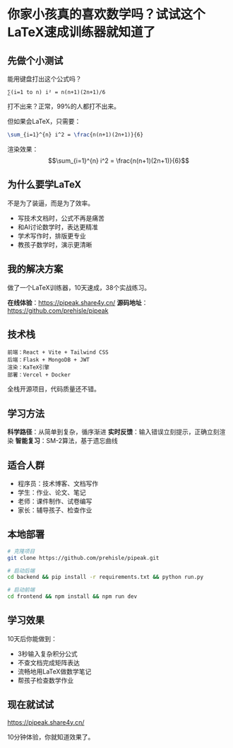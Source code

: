 # 你家小孩真的喜欢数学吗？试试这个LaTeX速成训练器就知道了

## 先做个小测试

能用键盘打出这个公式吗？

```
∑(i=1 to n) i² = n(n+1)(2n+1)/6
```

打不出来？正常，99%的人都打不出来。

但如果会LaTeX，只需要：
```latex
\sum_{i=1}^{n} i^2 = \frac{n(n+1)(2n+1)}{6}
```

渲染效果：
$$\sum_{i=1}^{n} i^2 = \frac{n(n+1)(2n+1)}{6}$$

## 为什么要学LaTeX

不是为了装逼，而是为了效率。

- 写技术文档时，公式不再是痛苦
- 和AI讨论数学时，表达更精准
- 学术写作时，排版更专业
- 教孩子数学时，演示更清晰

## 我的解决方案

做了一个LaTeX训练器，10天速成，38个实战练习。

**在线体验**：https://pipeak.share4y.cn/
**源码地址**：https://github.com/prehisle/pipeak

## 技术栈

```
前端：React + Vite + Tailwind CSS
后端：Flask + MongoDB + JWT
渲染：KaTeX引擎
部署：Vercel + Docker
```

全栈开源项目，代码质量还不错。

## 学习方法

**科学路径**：从简单到复杂，循序渐进
**实时反馈**：输入错误立刻提示，正确立刻渲染
**智能复习**：SM-2算法，基于遗忘曲线

## 适合人群

- 程序员：技术博客、文档写作
- 学生：作业、论文、笔记
- 老师：课件制作、试卷编写
- 家长：辅导孩子、检查作业

## 本地部署

```bash
# 克隆项目
git clone https://github.com/prehisle/pipeak.git

# 启动后端
cd backend && pip install -r requirements.txt && python run.py

# 启动前端
cd frontend && npm install && npm run dev
```

## 学习效果

10天后你能做到：
- 3秒输入复杂积分公式
- 不查文档完成矩阵表达
- 流畅地用LaTeX做数学笔记
- 帮孩子检查数学作业

## 现在就试试

https://pipeak.share4y.cn/

10分钟体验，你就知道效果了。
